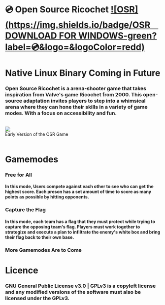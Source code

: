 # 💿 Open Source Ricochet [![OSR](https://img.shields.io/badge/OSRㅤDOWNLOAD FOR WINDOWS-green?label=💿&logo=&logoColor=redd)](https://gitlab.com/2dsnerd/Open-Source-Ricochet/-/raw/main/OSR%20Alpha-Windows.zip?ref_type=heads)
# Native Linux Binary Coming in Future
### Open Source Ricochet is a arena-shooter game that takes inspiration from Valve's game Ricochet from 2000. This open-source adaptation invites players to step into a whimsical arena where they can hone their skills in a variety of game modes. With a focus on accessibility and fun.
<br>
<img src="https://i.postimg.cc/MpmjGFJB/2024-03-23-09-48-59.gif">
<br>
Early Version of the OSR Game
<br>

<br>

# Gamemodes
### Free for All
#### In this mode, Users compete against each other to see who can get the highest score. Each preson has a set amount of time to score as many points as possible by hitting opponents.

### Capture the Flag
#### In this mode, each team has a flag that they must protect while trying to capture the opposing team's flag. Players must work together to strategize and execute a plan to infiltrate the enemy's white box and bring their flag back to their own base.
### More Gamemodes Are to Come

# Licence
### GNU General Public License v3.0 | GPLv3 is a copyleft license and any modified versions of the software must also be licensed under the GPLv3.
